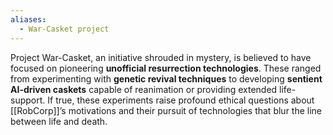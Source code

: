 ```yaml
---
aliases:
  - War-Casket project
---
```

Project War-Casket, an initiative shrouded in mystery, is believed to have focused on pioneering **unofficial resurrection technologies**. These ranged from experimenting with **genetic revival techniques** to developing **sentient AI-driven caskets** capable of reanimation or providing extended life-support. If true, these experiments raise profound ethical questions about [[RobCorp]]’s motivations and their pursuit of technologies that blur the line between life and death.